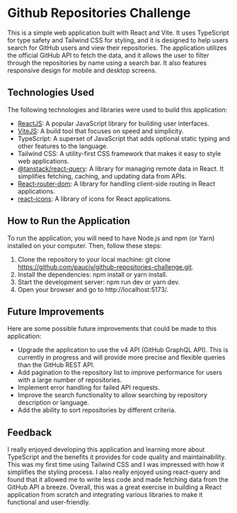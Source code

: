 # Github Repositories Challenge

This is a simple web application built with React and Vite. It uses TypeScript for type safety and Tailwind CSS for styling, and it is designed to help users search for GitHub users and view their repositories. The application utilizes the official GitHub API to fetch the data, and it allows the user to filter through the repositories by name using a search bar. It also features responsive design for mobile and desktop screens.

## Technologies Used
The following technologies and libraries were used to build this application:

- [ReactJS](https://es.reactjs.org/): A popular JavaScript library for building user interfaces.
- [ViteJS](https://vitejs.dev/): A build tool that focuses on speed and simplicity.
- TypeScript: A superset of JavaScript that adds optional static typing and other features to the language.
- Tailwind CSS: A utility-first CSS framework that makes it easy to style web applications.
- [@tanstack/react-query](https://tanstack.com/query/latest/docs/react/overview): A library for managing remote data in React. It simplifies fetching, caching, and updating data from APIs.
- [React-router-dom](https://reactrouter.com/en/main): A library for handling client-side routing in React applications.
- [react-icons](https://react-icons.github.io/react-icons): A library of icons for React applications.

## How to Run the Application
To run the application, you will need to have Node.js and npm (or Yarn) installed on your computer. Then, follow these steps:

1. Clone the repository to your local machine: git clone https://github.com/pauciv/github-repositories-challenge.git.
2. Install the dependencies: npm install or yarn install.
3. Start the development server: npm run dev or yarn dev.
4. Open your browser and go to http://localhost:5173/.

## Future Improvements
Here are some possible future improvements that could be made to this application:

- Upgrade the application to use the v4 API (GitHub GraphQL API). This is currently in progress and will provide more precise and flexible queries than the GitHub REST API.
- Add pagination to the repository list to improve performance for users with a large number of repositories.
- Implement error handling for failed API requests.
- Improve the search functionality to allow searching by repository description or language.
- Add the ability to sort repositories by different criteria.

## Feedback
I really enjoyed developing this application and learning more about TypeScript and the benefits it provides for code quality and maintainability. This was my first time using Tailwind CSS and I was impressed with how it simplifies the styling process. I also really enjoyed using react-query and found that it allowed me to write less code and made fetching data from the GitHub API a breeze. Overall, this was a great exercise in building a React application from scratch and integrating various libraries to make it functional and user-friendly.
